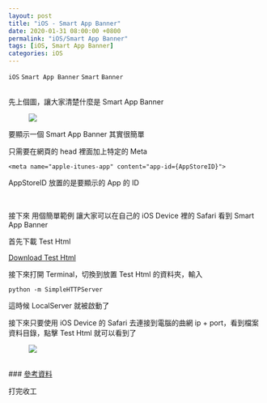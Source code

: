 ```yaml
---
layout: post
title: "iOS - Smart App Banner"
date: 2020-01-31 08:00:00 +0800
permalink: "iOS/Smart App Banner"
tags: [iOS, Smart App Banner]
categories: iOS
---
```


`iOS` `Smart App Banner` `Smart` `Banner`

<br>
先上個圖，讓大家清楚什麼是 Smart App Banner
<figure>
<a><img src="{{site.url}}/asset/Smart_App_Banner.jpg"></a>
</figure>

要顯示一個 Smart App Banner 其實很簡單

只需要在網頁的 head 裡面加上特定的 Meta

`<meta name="apple-itunes-app" content="app-id={AppStoreID}">`

AppStoreID 放置的是要顯示的 App 的 ID

<br>

接下來 用個簡單範例 讓大家可以在自己的 iOS Device 裡的 Safari 看到 Smart App Banner

首先下載 Test Html

<a href="{{site.url}}/asset/smart_app_banner.html" download>Download Test Html</a>

接下來打開 Terminal，切換到放置 Test Html 的資料夾，輸入

    python -m SimpleHTTPServer

這時候 LocalServer 就被啟動了

接下來只要使用 iOS Device 的 Safari 去連接到電腦的曲網 ip + port，看到檔案資料目錄，點擊 Test Html 就可以看到了

<figure>
<a><img src="{{site.url}}/asset/Smart_App_Banner1.jpg"></a>
</figure>

<br>
### <a href="https://developer.apple.com/library/archive/documentation/AppleApplications/Reference/SafariWebContent/PromotingAppswithAppBanners/PromotingAppswithAppBanners.html" target="_blank">參考資料</a>

打完收工